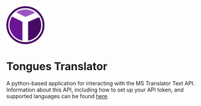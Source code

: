
<img src="https://raw.githubusercontent.com/willstrach/Tongues-Translator/master/media/icon.png?token=AOWv1Y7UIQOophtoBKs5BsMEwt8nvc3Iks5cYAC2wA%3D%3D" alt="Logo" width="100px">

# Tongues Translator

A python-based application for interacting with the MS Translator Text API. Information about this API, including how to set up your API token, and supported languages can be found [here](https://azure.microsoft.com/en-us/services/cognitive-services/translator-text-api/).
